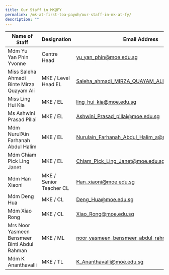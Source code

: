 ```yaml
---
title: Our Staff in MK@FY
permalink: /mk-at-first-toa-payoh/our-staff-in-mk-at-fy/
description: ""
---
```

| Name of Staff | Designation | Email Address |
|---|---|---|
| Mdm Yu Yan Phin Yvonne | Centre Head | [yu_yan_phin@moe.edu.sg](mailto:yu_yan_phin@moe.edu.sg) |
| Miss Saleha Ahmadi Binte Mirza Quayam Ali | MKE / Level Head EL | [Saleha_ahmadi_MIRZA_QUAYAM_ALI@moe.edu.sg](mailto:Saleha_ahmadi_MIRZA_QUAYAM_ALI@moe.edu.sg) |
| Miss Ling Hui Kia | MKE / EL | [ling_hui_kia@moe.edu.sg](mailto:ling_hui_kia@moe.edu.sg) |
| Ms Ashwini Prasad Pillai | MKE / EL | [Ashwini_Prasad_pillai@moe.edu.sg](mailto:Ashwini_Prasad_pillai@moe.edu.sg) |
| Mdm Nurul’Ain Farhanah Abdul Halim  | MKE / EL | [Nurulain_Farhanah_Abdul_Halim_a@moe.edu.sg](mailto:Nurulain_Farhanah_Abdul_Halim_a@moe.edu.sg) |
| Mdm Chiam Pick Ling Janet   | MKE / EL  | [Chiam_Pick_Ling_Janet@moe.edu.sg](mailto:Chiam_Pick_Ling_Janet@moe.edu.sg) |
| Mdm Han Xiaoni | MKE / Senior Teacher CL | [Han_xiaoni@moe.edu.sg](mailto:Han_xiaoni@moe.edu.sg) |
| Mdm Deng Hua | MKE / CL | [Deng_Hua@moe.edu.sg](mailto:Deng_Hua@moe.edu.sg) |
| Mdm Xiao Rong | MKE / CL | [Xiao_Rong@moe.edu.sg](mailto:Xiao_Rong@moe.edu.sg) |
|  Mrs Noor Yasmeen Bensmeer Binti Abdul Rahman |  MKE / ML | [noor_yasmeen_bensmeer_abdul_rahman@moe.edu.sg](mailto:noor_yasmeen_bensmeer_abdul_rahman@moe.edu.sg) |
|  Mdm K Ananthavalli |  MKE / TL | [K_Ananthavalli@moe.edu.sg](mailto:K_Ananthavalli@moe.edu.sg) |